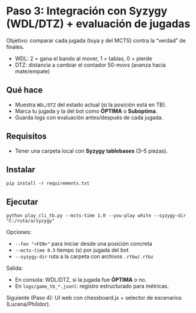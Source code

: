 
# Paso 3: Integración con Syzygy (WDL/DTZ) + evaluación de jugadas

Objetivo: comparar cada jugada (tuya y del MCTS) contra la “verdad” de finales.
- WDL: 2 = gana el bando al mover, 1 = tablas, 0 = pierde
- DTZ: distancia a cambiar el contador 50-movs (avanza hacia mate/empate)

## Qué hace
- Muestra `WDL/DTZ` del estado actual (si la posición está en TB).
- Marca tu jugada y la del bot como **ÓPTIMA** o **Subóptima**.
- Guarda logs con evaluación antes/después de cada jugada.

## Requisitos
- Tener una carpeta local con **Syzygy tablebases** (3–5 piezas).

## Instalar
```
pip install -r requirements.txt
```

## Ejecutar
```
python play_cli_tb.py --mcts-time 1.0 --you-play white --syzygy-dir "C:/ruta/a/syzygy"
```
Opciones:
- `--fen "<FEN>"` para iniciar desde una posición concreta
- `--mcts-time 0.5` tiempo (s) por jugada del bot
- `--syzygy-dir` ruta a la carpeta con archivos `.rtbw/.rtbz`

Salida:
- En consola: WDL/DTZ, si la jugada fue **ÓPTIMA** o no.
- En `logs/game_tb_*.jsonl`: registro estructurado para métricas.

Siguiente (Paso 4): UI web con chessboard.js + selector de escenarios (Lucena/Philidor).
